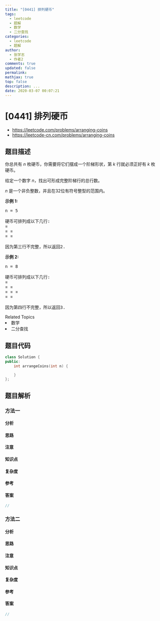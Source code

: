 ```yaml
---
title: "[0441] 排列硬币"
tags:
  - leetcode
  - 题解
  - 数学
  - 二分查找
categories:
  - leetcode
  - 题解
author:
  - 张学志
  - 作者2
comments: true
updated: false
permalink:
mathjax: true
top: false
description: ...
date: 2020-03-07 00:07:21
---
```



# [0441] 排列硬币
* https://leetcode.com/problems/arranging-coins
* https://leetcode-cn.com/problems/arranging-coins


## 题目描述

<p>你总共有&nbsp;<em>n&nbsp;</em>枚硬币，你需要将它们摆成一个阶梯形状，第&nbsp;<em>k&nbsp;</em>行就必须正好有&nbsp;<em>k&nbsp;</em>枚硬币。</p>

<p>给定一个数字&nbsp;<em>n</em>，找出可形成完整阶梯行的总行数。</p>

<p><em>n&nbsp;</em>是一个非负整数，并且在32位有符号整型的范围内。</p>

<p><strong>示例 1:</strong></p>

<pre>
n = 5

硬币可排列成以下几行:
&curren;
&curren; &curren;
&curren; &curren;

因为第三行不完整，所以返回2.
</pre>

<p><strong>示例 2:</strong></p>

<pre>
n = 8

硬币可排列成以下几行:
&curren;
&curren; &curren;
&curren; &curren; &curren;
&curren; &curren;

因为第四行不完整，所以返回3.
</pre>
<div><div>Related Topics</div><div><li>数学</li><li>二分查找</li></div></div>


## 题目代码

```cpp
class Solution {
public:
    int arrangeCoins(int n) {

    }
};
```


## 题目解析


### 方法一

#### 分析

#### 思路

#### 注意

#### 知识点

#### 复杂度

#### 参考

#### 答案

```cpp
//
```


### 方法二

#### 分析

#### 思路

#### 注意

#### 知识点

#### 复杂度

#### 参考

#### 答案

```cpp
//
```


